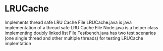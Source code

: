 # LRUCache
Implements thread safe LRU Cache
File LRUCache.java is java implementation of a thread safe LRU Cache
File Node.java is a helper class implementing doubly linked list
File Testbench.java has two test scenarios (one single thread and other multiple threads) for testing LRUCache implemtation
